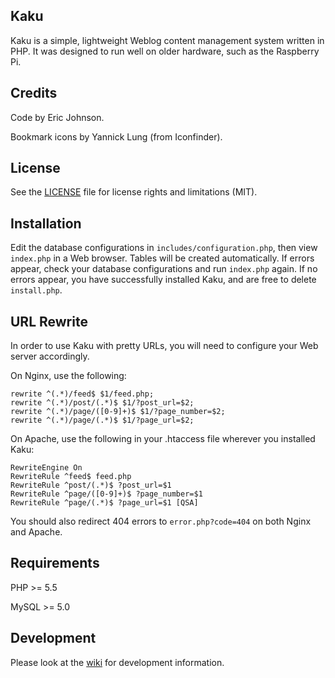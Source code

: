 ## Kaku
Kaku is a simple, lightweight Weblog content management system written in PHP. It was designed to run well on older hardware, such as the Raspberry Pi.

## Credits
Code by Eric Johnson.

Bookmark icons by Yannick Lung (from Iconfinder).

## License
See the [LICENSE](LICENSE.md) file for license rights and limitations (MIT).

## Installation
Edit the database configurations in `includes/configuration.php`, then view `index.php` in a Web browser. Tables will be created automatically. If errors appear, check your database configurations and run `index.php` again. If no errors appear, you have successfully installed Kaku, and are free to delete `install.php`.

## URL Rewrite
In order to use Kaku with pretty URLs, you will need to configure your Web server accordingly.

On Nginx, use the following:

```
rewrite ^(.*)/feed$ $1/feed.php;
rewrite ^(.*)/post/(.*)$ $1/?post_url=$2;
rewrite ^(.*)/page/([0-9]+)$ $1/?page_number=$2;
rewrite ^(.*)/page/(.*)$ $1/?page_url=$2;
```

On Apache, use the following in your .htaccess file wherever you installed Kaku:

```
RewriteEngine On
RewriteRule ^feed$ feed.php
RewriteRule ^post/(.*)$ ?post_url=$1
RewriteRule ^page/([0-9]+)$ ?page_number=$1
RewriteRule ^page/(.*)$ ?page_url=$1 [QSA]
```

You should also redirect 404 errors to `error.php?code=404` on both Nginx and Apache.

## Requirements
PHP >= 5.5

MySQL >= 5.0

## Development
Please look at the [wiki](https://github.com/ecj2/kaku/wiki) for development information.
